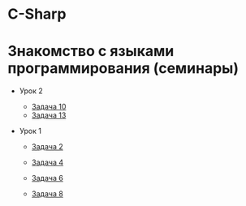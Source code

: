 # C-Sharp
# Знакомство с языками программирования (семинары)

* Урок 2

    * [Задача 10]()
    * [Задача 13]()

* Урок 1

    * [Задача 2](https://github.com/PDV-geekbrains/C-Sharp/tree/main/Урок_1-Задача_2)

    * [Задача 4](https://github.com/PDV-geekbrains/C-Sharp/tree/main/Урок_1-Задача_4)
    
    * [Задача 6](https://github.com/PDV-geekbrains/C-Sharp/tree/main/Урок_1-Задача_6)

    * [Задача 8](https://github.com/PDV-geekbrains/C-Sharp/tree/main/Урок_1-Задача_8)